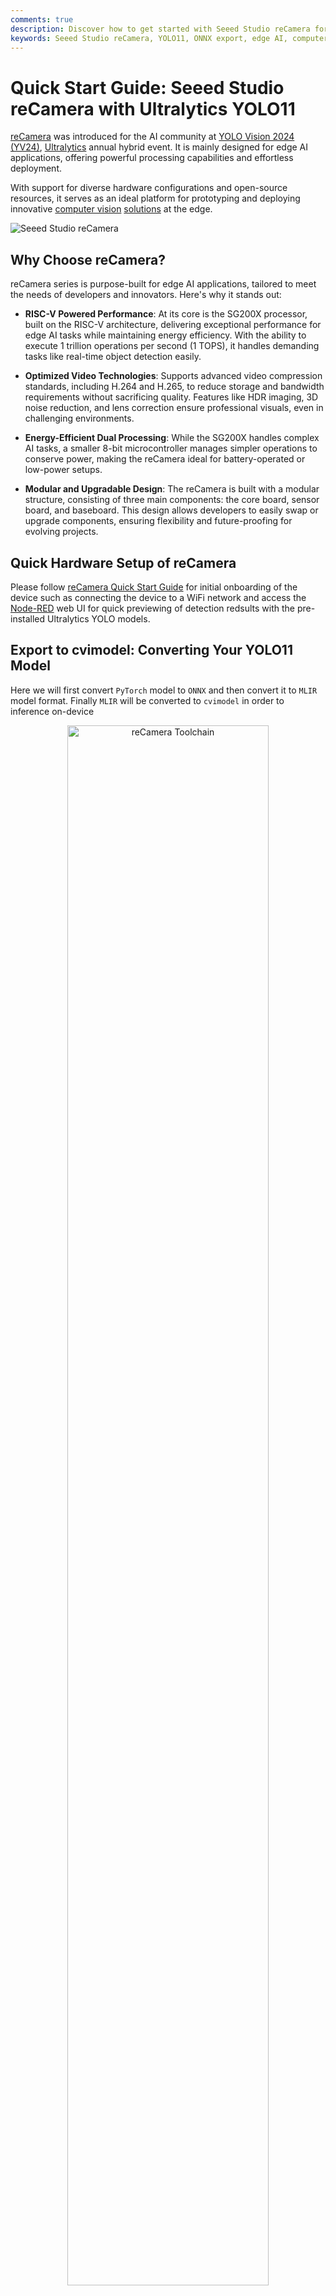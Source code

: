 ```yaml
---
comments: true
description: Discover how to get started with Seeed Studio reCamera for edge AI applications using Ultralytics YOLO11. Learn about its powerful features, real-world applications, and how to export YOLO11 models to ONNX format for seamless integration.
keywords: Seeed Studio reCamera, YOLO11, ONNX export, edge AI, computer vision, real-time detection, personal protective equipment detection, fire detection, waste detection, fall detection, modular AI devices, Ultralytics
---
```


# Quick Start Guide: Seeed Studio reCamera with Ultralytics YOLO11

[reCamera](https://www.seeedstudio.com/recamera) was introduced for the AI community at [YOLO Vision 2024 (YV24)](https://www.youtube.com/watch?v=rfI5vOo3-_A), [Ultralytics](https://ultralytics.com/) annual hybrid event. It is mainly designed for edge AI applications, offering powerful processing capabilities and effortless deployment.

With support for diverse hardware configurations and open-source resources, it serves as an ideal platform for prototyping and deploying innovative [computer vision](https://www.ultralytics.com/glossary/computer-vision-cv) [solutions](https://docs.ultralytics.com/solutions/#solutions) at the edge.

![Seeed Studio reCamera](https://github.com/ultralytics/docs/releases/download/0/saeed-studio-recamera.avif)

## Why Choose reCamera?

reCamera series is purpose-built for edge AI applications, tailored to meet the needs of developers and innovators. Here's why it stands out:

- **RISC-V Powered Performance**: At its core is the SG200X processor, built on the RISC-V architecture, delivering exceptional performance for edge AI tasks while maintaining energy efficiency. With the ability to execute 1 trillion operations per second (1 TOPS), it handles demanding tasks like real-time object detection easily.

- **Optimized Video Technologies**: Supports advanced video compression standards, including H.264 and H.265, to reduce storage and bandwidth requirements without sacrificing quality. Features like HDR imaging, 3D noise reduction, and lens correction ensure professional visuals, even in challenging environments.

- **Energy-Efficient Dual Processing**: While the SG200X handles complex AI tasks, a smaller 8-bit microcontroller manages simpler operations to conserve power, making the reCamera ideal for battery-operated or low-power setups.

- **Modular and Upgradable Design**: The reCamera is built with a modular structure, consisting of three main components: the core board, sensor board, and baseboard. This design allows developers to easily swap or upgrade components, ensuring flexibility and future-proofing for evolving projects.

## Quick Hardware Setup of reCamera

Please follow [reCamera Quick Start Guide](https://wiki.seeedstudio.com/recamera_getting_started) for initial onboarding of the device such as connecting the device to a WiFi network and access the [Node-RED](https://nodered.org) web UI for quick previewing of detection redsults with the pre-installed Ultralytics YOLO models.

## Export to cvimodel: Converting Your YOLO11 Model

Here we will first convert `PyTorch` model to `ONNX` and then convert it to `MLIR` model format. Finally `MLIR` will be converted to `cvimodel` in order to inference on-device

<p align="center">
  <img width="80%" src="https://github.com/ultralytics/assets/releases/download/v0.0.0/recamera-toolchain-workflow.avif" alt="reCamera Toolchain
">
</p>

### Export to ONNX

Export an Ultralytics YOLO11 model to ONNX model format.

#### Installation

To install the required packages, run:

!!! Tip "Installation"

    === "CLI"

        ```bash
        pip install ultralytics
        ```

For detailed instructions and best practices related to the installation process, check our [Ultralytics Installation guide](../quickstart.md). While installing the required packages for YOLO11, if you encounter any difficulties, consult our [Common Issues guide](../guides/yolo-common-issues.md) for solutions and tips.

#### Usage

!!! Example "Usage"

    === "Python"

        ```python
        from ultralytics import YOLO

        # Load the YOLO11 model
        model = YOLO("yolo11n.pt")

        # Export the model to ONNX format
        model.export(format="onnx")  # creates 'yolo11n.onnx'
        ```

    === "CLI"

        ```bash
        # Export a YOLO11n PyTorch model to ONNX format
        yolo export model=yolo11n.pt format=onnx  # creates 'yolo11n.onnx'
        ```

For more details about the export process, visit the [Ultralytics documentation page on exporting](../modes/export.md).

### Export ONNX to MLIR and cvimodel

After obtaining an ONNX model, refer to [Convert and Quantize AI Models](https://wiki.seeedstudio.com/recamera_model_conversion) page to convert the ONNX model to MLIR and then to cvimodel.

!!! note

    We're actively working on adding reCamera support directly into the Ultralytics package, and it will be available soon. In the meantime, check out our blog on [Integrating Ultralytics YOLO Models with Seeed Studio's reCamera](https://www.ultralytics.com/blog/integrating-ultralytics-yolo-models-on-seeed-studios-recamera) for more insights.

## Benchmarks

Coming soon.

## Real-World Applications of reCamera

reCamera advanced computer vision capabilities and modular design make it suitable for a wide range of real-world scenarios, helping developers and businesses tackle unique challenges with ease.

- **Fall Detection**: Designed for safety and healthcare applications, the reCamera can detect falls in real-time, making it ideal for elderly care, hospitals, and industrial settings where rapid response is critical.

- **Personal Protective Equipment Detection**: The reCamera can be used to ensure workplace safety by detecting PPE compliance in real-time. It helps identify whether workers are wearing helmets, gloves, or other safety gear, reducing risks in industrial environments.

![Personal protective equipment detection](https://github.com/ultralytics/docs/releases/download/0/personal-protective-equipment-detection.avif)

- **Fire Detection**: The reCamera's real-time processing capabilities make it an excellent choice for fire detection in industrial and residential areas, providing early warnings to prevent potential disasters.

- **Waste Detection**: It can also be utilized for waste detection applications, making it an excellent tool for environmental monitoring and waste management.

- **Car Parts Detection**: In manufacturing and automotive industries, it aids in detecting and analyzing car parts for quality control, assembly line monitoring, and inventory management.

![Car parts detection](https://github.com/ultralytics/docs/releases/download/0/carparts-detection.avif)
